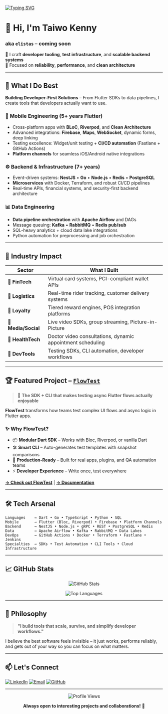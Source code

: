 [![Typing SVG](https://readme-typing-svg.herokuapp.com?font=Fira+Code&size=18&pause=1000&color=58A6FF&vCenter=true&multiline=true&width=800&height=80&lines=Senior+Software+Engineer+%7C+Flutter+%7C+Backend+%7C+Go+%7C+Data+Engineering;Building+robust+SDKs%2C+infra+tools%2C+and+data-driven+applications)](https://git.io/typing-svg)

# 👋 Hi, I'm Taiwo Kenny 
### aka `elistas` – coming soon

💼 I craft **developer tooling**, **test infrastructure**, and **scalable backend systems**  
🧪 Focused on **reliability**, **performance**, and **clean architecture**

---

## 🚀 What I Do Best

**Building Developer-First Solutions** – From Flutter SDKs to data pipelines, I create tools that developers actually want to use.

### 📱 **Mobile Engineering** (5+ years Flutter)
- Cross-platform apps with **BLoC**, **Riverpod**, and **Clean Architecture**
- Advanced integrations: **Firebase**, **Maps**, **WebSocket**, dynamic forms, deep linking
- Testing excellence: Widget/unit testing + **CI/CD automation** (Fastlane + GitHub Actions)
- **Platform channels** for seamless iOS/Android native integrations

### ⚙️ **Backend & Infrastructure** (7+ years)
- Event-driven systems: **NestJS** • **Go** • **Node.js** • **Redis** • **PostgreSQL**
- **Microservices** with Docker, Terraform, and robust CI/CD pipelines
- Real-time APIs, financial systems, and security-first backend architecture

### 📊 **Data Engineering**
- **Data pipeline orchestration** with **Apache Airflow** and DAGs
- Message queuing: **Kafka** • **RabbitMQ** • **Redis pub/sub**
- SQL-heavy analytics + cloud data lake integrations
- Python automation for preprocessing and job orchestration

---

## 💼 Industry Impact

| **Sector** | **What I Built** |
|-----------|------------------|
| 💸 **FinTech** | Virtual card systems, PCI-compliant wallet APIs |
| 🚚 **Logistics** | Real-time rider tracking, customer delivery systems |
| 🎁 **Loyalty** | Tiered reward engines, POS integration platforms |
| 🎥 **Media/Social** | Live video SDKs, group streaming, Picture-in-Picture |
| 🏥 **HealthTech** | Doctor video consultations, dynamic appointment scheduling |
| 🧰 **DevTools** | Testing SDKs, CLI automation, developer workflows |

---

## 🏆 Featured Project – [`FlowTest`](https://github.com/orangeztorm/flowtest)

> 🧪 **The SDK + CLI that makes testing async Flutter flows actually enjoyable**

**FlowTest** transforms how teams test complex UI flows and async logic in Flutter apps.

### ✨ **Why FlowTest?**
- 📦 **Modular Dart SDK** – Works with Bloc, Riverpod, or vanilla Dart
- 🛠️ **Smart CLI** – Auto-generates test templates with snapshot comparisons  
- 🎯 **Production-Ready** – Built for real apps, plugins, and QA automation teams
- ⚡ **Developer Experience** – Write once, test everywhere

[**→ Check out FlowTest**](https://github.com/orangeztorm/flowtest) | [**→ Documentation**](#)

---

## 🛠️ Tech Arsenal

```
Languages    → Dart • Go • TypeScript • Python • SQL
Mobile       → Flutter (Bloc, Riverpod) • Firebase • Platform Channels  
Backend      → NestJS • Node.js • gRPC • REST • PostgreSQL • Redis
Data         → Apache Airflow • Kafka • RabbitMQ • Data Lakes
DevOps       → GitHub Actions • Docker • Terraform • Fastlane • Jenkins
Specialties  → SDKs • Test Automation • CLI Tools • Cloud Infrastructure
```

---

## 📈 GitHub Stats

<div align="center">
  
![GitHub Stats](https://github-readme-stats.vercel.app/api?username=orangeztorm&show_icons=true&theme=github_dark&hide_border=true&bg_color=0D1117)

![Top Languages](https://github-readme-stats.vercel.app/api/top-langs/?username=orangeztorm&layout=compact&theme=github_dark&hide_border=true&bg_color=0D1117)

</div>

---

## 💬 Philosophy

> **"I build tools that scale, survive, and simplify developer workflows."**

I believe the best software feels invisible – it just works, performs reliably, and gets out of your way so you can focus on what matters.

---

## 📫 Let's Connect

[![LinkedIn](https://img.shields.io/badge/LinkedIn-0077B5?style=for-the-badge&logo=linkedin&logoColor=white)](https://www.linkedin.com/in/taiwo-kenny)
[![Email](https://img.shields.io/badge/Email-D14836?style=for-the-badge&logo=gmail&logoColor=white)](mailto:taiwokenny45@gmail.com)
[![GitHub](https://img.shields.io/badge/GitHub-100000?style=for-the-badge&logo=github&logoColor=white)](https://github.com/orangeztorm)

---

<div align="center">
  
![Profile Views](https://komarev.com/ghpvc/?username=orangeztorm&color=58A6FF&style=for-the-badge)

**Always open to interesting projects and collaborations!** 🚀

</div>
